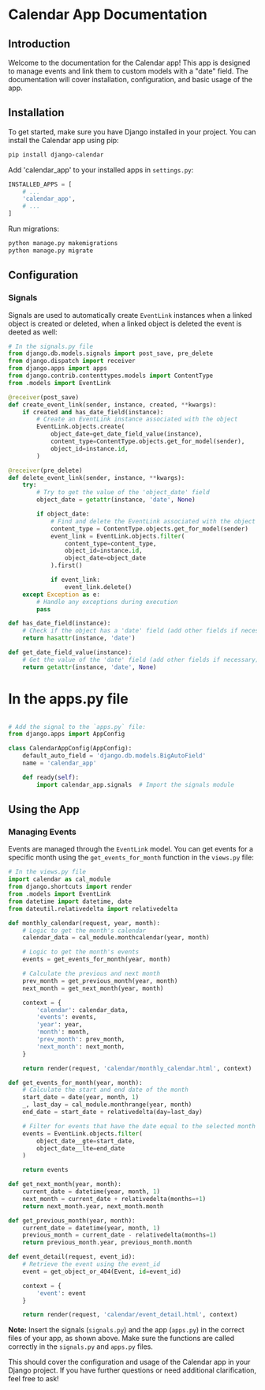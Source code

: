# Calendar App Documentation

## Introduction

Welcome to the documentation for the Calendar app! This app is designed to manage events and link them to custom models with a "date" field. The documentation will cover installation, configuration, and basic usage of the app.

## Installation

To get started, make sure you have Django installed in your project. You can install the Calendar app using pip:

```bash
pip install django-calendar
```

Add 'calendar_app' to your installed apps in `settings.py`:

```python
INSTALLED_APPS = [
    # ...
    'calendar_app',
    # ...
]
```

Run migrations:

```bash
python manage.py makemigrations
python manage.py migrate
```

## Configuration

### Signals

Signals are used to automatically create `EventLink` instances when a linked object is created or deleted, when a linked object is deleted the event is deeted as well:

```python
# In the signals.py file
from django.db.models.signals import post_save, pre_delete
from django.dispatch import receiver
from django.apps import apps
from django.contrib.contenttypes.models import ContentType
from .models import EventLink

@receiver(post_save)
def create_event_link(sender, instance, created, **kwargs):
    if created and has_date_field(instance):
        # Create an EventLink instance associated with the object
        EventLink.objects.create(
            object_date=get_date_field_value(instance),
            content_type=ContentType.objects.get_for_model(sender),
            object_id=instance.id,
        )

@receiver(pre_delete)
def delete_event_link(sender, instance, **kwargs):
    try:
        # Try to get the value of the 'object_date' field
        object_date = getattr(instance, 'date', None)

        if object_date:
            # Find and delete the EventLink associated with the object about to be deleted
            content_type = ContentType.objects.get_for_model(sender)
            event_link = EventLink.objects.filter(
                content_type=content_type,
                object_id=instance.id,
                object_date=object_date
            ).first()

            if event_link:
                event_link.delete()
    except Exception as e:
        # Handle any exceptions during execution
        pass

def has_date_field(instance):
    # Check if the object has a 'date' field (add other fields if necessary)
    return hasattr(instance, 'date')

def get_date_field_value(instance):
    # Get the value of the 'date' field (add other fields if necessary)
    return getattr(instance, 'date', None)
```

# In the apps.py file
``` python

# Add the signal to the `apps.py` file:
from django.apps import AppConfig

class CalendarAppConfig(AppConfig):
    default_auto_field = 'django.db.models.BigAutoField'
    name = 'calendar_app'

    def ready(self):
        import calendar_app.signals  # Import the signals module
```

## Using the App

### Managing Events

Events are managed through the `EventLink` model. You can get events for a specific month using the `get_events_for_month` function in the `views.py` file:

```python
# In the views.py file
import calendar as cal_module
from django.shortcuts import render
from .models import EventLink
from datetime import datetime, date
from dateutil.relativedelta import relativedelta

def monthly_calendar(request, year, month):
    # Logic to get the month's calendar
    calendar_data = cal_module.monthcalendar(year, month)

    # Logic to get the month's events
    events = get_events_for_month(year, month)

    # Calculate the previous and next month
    prev_month = get_previous_month(year, month)
    next_month = get_next_month(year, month)

    context = {
        'calendar': calendar_data,
        'events': events,
        'year': year,
        'month': month,
        'prev_month': prev_month,
        'next_month': next_month,
    }

    return render(request, 'calendar/monthly_calendar.html', context)

def get_events_for_month(year, month):
    # Calculate the start and end date of the month
    start_date = date(year, month, 1)
    _, last_day = cal_module.monthrange(year, month)
    end_date = start_date + relativedelta(day=last_day)

    # Filter for events that have the date equal to the selected month
    events = EventLink.objects.filter(
        object_date__gte=start_date,
        object_date__lte=end_date
    )

    return events

def get_next_month(year, month):
    current_date = datetime(year, month, 1)
    next_month = current_date + relativedelta(months=+1)
    return next_month.year, next_month.month

def get_previous_month(year, month):
    current_date = datetime(year, month, 1)
    previous_month = current_date - relativedelta(months=1)
    return previous_month.year, previous_month.month

def event_detail(request, event_id):
    # Retrieve the event using the event_id
    event = get_object_or_404(Event, id=event_id)

    context = {
        'event': event
    }

    return render(request, 'calendar/event_detail.html', context)
```

**Note:** Insert the signals (`signals.py`) and the app (`apps.py`) in the correct files of your app, as shown above. Make sure the functions are called correctly in the `signals.py` and `apps.py` files.

This should cover the configuration and usage of the Calendar app in your Django project. If you have further questions or need additional clarification, feel free to ask!